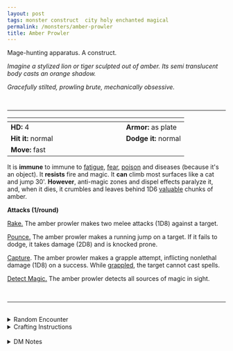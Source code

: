 ```yaml
---
layout: post
tags: monster construct  city holy enchanted magical
permalink: /monsters/amber-prowler
title: Amber Prowler
---
```


Mage-hunting apparatus. A construct.

_Imagine a stylized lion or tiger sculpted out of amber. Its semi translucent body casts an orange shadow._

_Gracefully stilted, prowling brute, mechanically obsessive._

<br>

---

|  <span style="display: inline-block; width:250px"></span>  |  |
| -------- | --------|
| **HD:** 4 | **Armor:** as plate  |
| **Hit it:** normal    | **Dodge it:** normal  |
| **Move:** fast    |   | 

It is **immune** to immune to [fatigue](/2020/11/10/extra-rules/#conditions), [fear](/2020/11/10/extra-rules/#conditions), [poison](/2020/11/10/extra-rules/#conditions) and diseases (because it's an object). 
It **resists** fire and magic.
It **can** climb most surfaces like a cat and jump 30'.
**However**, anti-magic zones and dispel effects paralyze it, and, when it dies, it crumbles and leaves behind 1D6 [valuable](/2020/11/09/base-rules) chunks of amber.

**Attacks (1/round)**

<ins>Rake.</ins> The amber prowler makes two melee attacks (1D8) against a target.

<ins>Pounce.</ins>  The amber prowler makes a running jump on a target. If it fails to dodge, it takes damage (2D8) and is knocked prone.

<ins>Capture</ins>. The amber prowler makes a grapple attempt, inflicting nonlethal damage (1D8) on a success. While [grappled](/2020/11/10/extra-rules/#conditions), the target cannot cast spells.

<ins>Detect Magic.</ins>  The amber prowler detects all sources of magic in sight.


<br>

---

<br>

<details markdown="1">
<summary>Random Encounter</summary>

1. **Monster:** 1 amber prowler & 1 mage.
1. **Lair:** A pedestal for the prowler, engraved with arcane runes of a powerful wizard syndicate. <br>    &nbsp; OR <br>    **Omen:** The sound of a heavy creature landing from a jump followed by ominous clawed footsteps.
1. **Spoor:** 1D6 mages on a recon or cleaning mission.
1. **Tracks:** Very heavy set lion tracks.
1. **Trace:** Arcane sentry from a powerful wizard syndicate.
1. **Trace:** 1 humanoid on the run from a powerful wizard syndicate.
</details>

<details markdown="1">
<summary>Crafting Instructions</summary>

Creating an amber prowler takes 4 Spell Dice and the equivalent of 4 [treasures](https://saltygoo.github.io/2020/11/10/extra-rules#treasures) in amber. Roll 1D6 to know the result. Add 1 to your roll for each additional Spell Die spent.

1. Behaves like a domestic cat.
1. Behaves like a feral tiger.
1. Will work for 1 mission.
1. Is afraid of water and dogs.
1. 1/6 chance it will become feral after catching each target.
1. It is perfectly under your control.
</details>

<br>

<details markdown="1">
<summary>DM Notes</summary>
I encountered two different iterations of the amber golem in DnD: the amber statues in the Amber Temple in Curse of Strahd which are reflavored stone golems, and the monster found in the [Mystara Monster Manual](http://www.mojobob.com/roleplay/monstrousmanual/g/golemys1.html) from 2e upon which this adaptation is based. I gave a new name to this version, since it is the least generic one of the two: it was designed to hunt mages, and, contrary to the image we have of golems, it's very fast. — SaltyGoo
</details>
